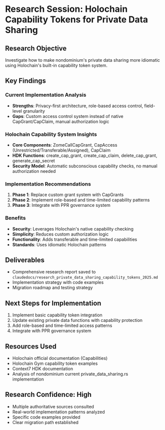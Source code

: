 # Research Session: Holochain Capability Tokens for Private Data Sharing

## Research Objective
Investigate how to make nondominium's private data sharing more idiomatic using Holochain's built-in capability token system.

## Key Findings

### Current Implementation Analysis
- **Strengths**: Privacy-first architecture, role-based access control, field-level granularity
- **Gaps**: Custom access control system instead of native CapGrant/CapClaim, manual authorization logic

### Holochain Capability System Insights
- **Core Components**: ZomeCallCapGrant, CapAccess (Unrestricted/Transferable/Assigned), CapClaim
- **HDK Functions**: create_cap_grant, create_cap_claim, delete_cap_grant, generate_cap_secret
- **Security Model**: Automatic subconscious capability checks, no manual authorization needed

### Implementation Recommendations
1. **Phase 1**: Replace custom grant system with CapGrants
2. **Phase 2**: Implement role-based and time-limited capability patterns
3. **Phase 3**: Integrate with PPR governance system

### Benefits
- **Security**: Leverages Holochain's native capability checking
- **Simplicity**: Reduces custom authorization logic
- **Functionality**: Adds transferable and time-limited capabilities
- **Standards**: Uses idiomatic Holochain patterns

## Deliverables
- Comprehensive research report saved to `claudedocs/research_private_data_sharing_capability_tokens_2025.md`
- Implementation strategy with code examples
- Migration roadmap and testing strategy

## Next Steps for Implementation
1. Implement basic capability token integration
2. Update existing private data functions with capability protection
3. Add role-based and time-limited access patterns
4. Integrate with PPR governance system

## Resources Used
- Holochain official documentation (Capabilities)
- Holochain Gym capability token examples
- Context7 HDK documentation
- Analysis of nondominium current private_data_sharing.rs implementation

## Research Confidence: High
- Multiple authoritative sources consulted
- Real-world implementation patterns analyzed
- Specific code examples provided
- Clear migration path established